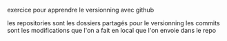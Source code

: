 exercice pour apprendre le versionning avec github

les repositories sont les dossiers partagés pour le versionning
les commits sont les modifications que l'on a fait en local que l'on envoie dans le repo
